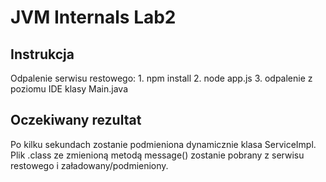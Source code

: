 <h1> JVM Internals Lab2 </h1>
<h2>Instrukcja</h2>
Odpalenie serwisu restowego:
1. npm install 
2. node app.js
3. odpalenie z poziomu IDE klasy Main.java
<h2>Oczekiwany rezultat</h2>
Po kilku sekundach zostanie podmieniona dynamicznie klasa ServiceImpl. 
Plik .class ze zmienioną metodą message() zostanie pobrany z serwisu
restowego i załadowany/podmieniony.
